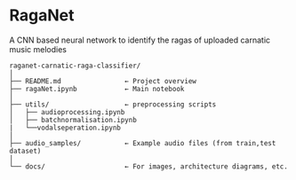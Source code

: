 # RagaNet
A CNN based neural network to identify the ragas of uploaded carnatic music melodies 

```
raganet-carnatic-raga-classifier/
│
├── README.md                ← Project overview
├── ragaNet.ipynb            ← Main notebook
│
├── utils/                   ← preprocessing scripts
│   ├── audioprocessing.ipynb
│   ├── batchnormalisation.ipynb
|   └──vodalseperation.ipynb
│
├── audio_samples/           ← Example audio files (from train,test dataset)
│
└── docs/                    ← For images, architecture diagrams, etc.

```
